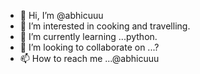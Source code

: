 - 👋 Hi, I’m @abhicuuu
- 👀 I’m interested in cooking and travelling.
- 🌱 I’m currently learning ...python.
- 💞️ I’m looking to collaborate on ...?
- 📫 How to reach me ...@abhicuuu

<!---
abhicuuu/abhicuuu is a ✨ special ✨ repository because its `README.md` (this file) appears on your GitHub profile.
You can click the Preview link to take a look at your changes.
--->
